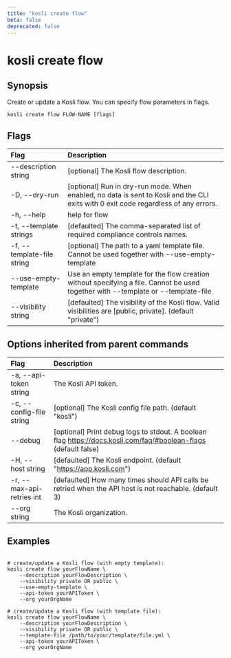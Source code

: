 ```yaml
---
title: "kosli create flow"
beta: false
deprecated: false
---
```


# kosli create flow

## Synopsis

Create or update a Kosli flow.
You can specify flow parameters in flags.

```shell
kosli create flow FLOW-NAME [flags]
```

## Flags
| Flag | Description |
| :--- | :--- |
|        --description string  |  [optional] The Kosli flow description.  |
|    -D, --dry-run  |  [optional] Run in dry-run mode. When enabled, no data is sent to Kosli and the CLI exits with 0 exit code regardless of any errors.  |
|    -h, --help  |  help for flow  |
|    -t, --template strings  |  [defaulted] The comma-separated list of required compliance controls names.  |
|    -f, --template-file string  |  [optional] The path to a yaml template file. Cannot be used together with --use-empty-template  |
|        --use-empty-template  |  Use an empty template for the flow creation without specifying a file. Cannot be used together with --template or --template-file  |
|        --visibility string  |  [defaulted] The visibility of the Kosli flow. Valid visibilities are [public, private]. (default "private")  |


## Options inherited from parent commands
| Flag | Description |
| :--- | :--- |
|    -a, --api-token string  |  The Kosli API token.  |
|    -c, --config-file string  |  [optional] The Kosli config file path. (default "kosli")  |
|        --debug  |  [optional] Print debug logs to stdout. A boolean flag https://docs.kosli.com/faq/#boolean-flags (default false)  |
|    -H, --host string  |  [defaulted] The Kosli endpoint. (default "https://app.kosli.com")  |
|    -r, --max-api-retries int  |  [defaulted] How many times should API calls be retried when the API host is not reachable. (default 3)  |
|        --org string  |  The Kosli organization.  |


## Examples

```shell

# create/update a Kosli flow (with empty template):
kosli create flow yourFlowName \
	--description yourFlowDescription \
	--visibility private OR public \
	--use-empty-template \
	--api-token yourAPIToken \
	--org yourOrgName

# create/update a Kosli flow (with template file):
kosli create flow yourFlowName \
	--description yourFlowDescription \
	--visibility private OR public \
	--template-file /path/to/your/template/file.yml \
	--api-token yourAPIToken \
	--org yourOrgName

```

